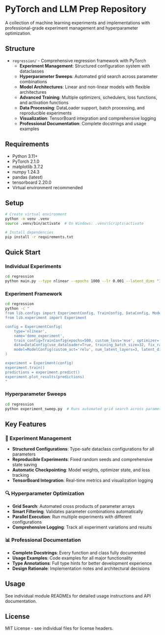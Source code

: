 # PyTorch and LLM Prep Repository

A collection of machine learning experiments and implementations with professional-grade experiment management and hyperparameter optimization.

## Structure

- `regression/` - Comprehensive regression framework with PyTorch
  - **Experiment Management**: Structured configuration system with dataclasses
  - **Hyperparameter Sweeps**: Automated grid search across parameter combinations
  - **Model Architectures**: Linear and non-linear models with flexible architectures
  - **Advanced Training**: Multiple optimizers, schedulers, loss functions, and activation functions
  - **Data Processing**: DataLoader support, batch processing, and reproducible experiments
  - **Visualization**: TensorBoard integration and comprehensive logging
  - **Professional Documentation**: Complete docstrings and usage examples

## Requirements

- Python 3.11+
- PyTorch 2.1.0
- matplotlib 3.7.2
- numpy 1.24.3
- pandas (latest)
- tensorboard 2.20.0
- Virtual environment recommended

## Setup

```bash
# Create virtual environment
python -m venv .venv
source .venv/bin/activate  # On Windows: .venv\Scripts\activate

# Install dependencies
pip install -r requirements.txt
```

## Quick Start

### Individual Experiments
```bash
cd regression
python main.py --type nlinear --epochs 1000 --lr 0.001 --latent_dims "128,64,32"
```

### Experiment Framework
```bash
cd regression
python -c "
from lib.configs import ExperimentConfig, TrainConfig, DataConfig, ModelConfig
from lib.experiment import Experiment

config = ExperimentConfig(
    type='nlinear',
    name='demo_experiment',
    train_config=TrainConfig(epochs=500, custom_loss='mse', optimizer='adam', lr=0.001, lr_scheduler='reduceonplat'),
    data=DataConfig(use_dataloader=True, training_batch_size=32, fix_random_seed=True),
    model=ModelConfig(custom_act='relu', num_latent_layers=3, latent_dims=[128, 64, 32], allow_residual=True)
)

experiment = Experiment(config)
experiment.train()
predictions = experiment.predict()
experiment.plot_results(predictions)
"
```

### Hyperparameter Sweeps
```bash
cd regression
python experiment_sweep.py  # Runs automated grid search across parameter combinations
```

## Key Features

### 🧪 **Experiment Management**
- **Structured Configurations**: Type-safe dataclass configurations for all parameters
- **Reproducible Experiments**: Fixed random seeds and comprehensive state saving
- **Automatic Checkpointing**: Model weights, optimizer state, and loss tracking
- **TensorBoard Integration**: Real-time metrics and visualization logging

### 🔍 **Hyperparameter Optimization**
- **Grid Search**: Automated cross products of parameter arrays
- **Smart Filtering**: Validates parameter combinations automatically
- **Parallel Execution**: Run multiple experiments with different configurations
- **Comprehensive Logging**: Track all experiment variations and results

### 📊 **Professional Documentation**
- **Complete Docstrings**: Every function and class fully documented
- **Usage Examples**: Code examples for all major functionality
- **Type Annotations**: Full type hints for better development experience
- **Design Rationale**: Implementation notes and architectural decisions

## Usage

See individual module READMEs for detailed usage instructions and API documentation.

## License

MIT License - see individual files for license headers.
